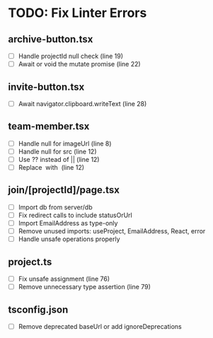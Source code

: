 # TODO: Fix Linter Errors

## archive-button.tsx
- [ ] Handle projectId null check (line 19)
- [ ] Await or void the mutate promise (line 22)

## invite-button.tsx
- [ ] Await navigator.clipboard.writeText (line 28)

## team-member.tsx
- [ ] Handle null for imageUrl (line 8)
- [ ] Handle null for src (line 12)
- [ ] Use ?? instead of || (line 12)
- [ ] Replace <img> with <Image> (line 12)

## join/[projectId]/page.tsx
- [ ] Import db from server/db
- [ ] Fix redirect calls to include statusOrUrl
- [ ] Import EmailAddress as type-only
- [ ] Remove unused imports: useProject, EmailAddress, React, error
- [ ] Handle unsafe operations properly

## project.ts
- [ ] Fix unsafe assignment (line 76)
- [ ] Remove unnecessary type assertion (line 79)

## tsconfig.json
- [ ] Remove deprecated baseUrl or add ignoreDeprecations
